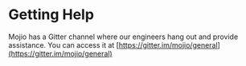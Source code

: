 # Getting Help #

Mojio has a Gitter channel where our engineers hang out and provide assistance. You can access it at [https://gitter.im/mojio/general](https://gitter.im/mojio/general)